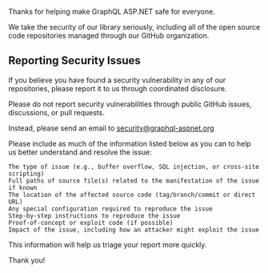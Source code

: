 Thanks for helping make GraphQL ASP.NET safe for everyone.

We take the security of our library seriously, including all of the open source code repositories managed through our GitHub organization.

## Reporting Security Issues

If you believe you have found a security vulnerability in any of our repositories, please report it to us through coordinated disclosure.

Please do not report security vulnerabilities through public GitHub issues, discussions, or pull requests.

Instead, please send an email to security@graphql-aspnet.org

Please include as much of the information listed below as you can to help us better understand and resolve the issue:

    The type of issue (e.g., buffer overflow, SQL injection, or cross-site scripting)
    Full paths of source file(s) related to the manifestation of the issue if known
    The location of the affected source code (tag/branch/commit or direct URL)
    Any special configuration required to reproduce the issue
    Step-by-step instructions to reproduce the issue
    Proof-of-concept or exploit code (if possible)
    Impact of the issue, including how an attacker might exploit the issue

This information will help us triage your report more quickly.

Thank you!